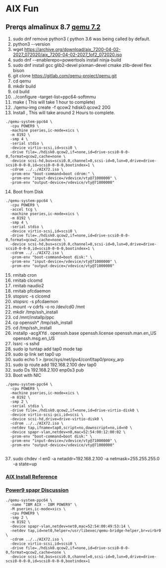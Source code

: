 # AIX Fun

## Prerqs almalinux 8.7 [qemu 7.2](https://kwakousys.wordpress.com/2020/09/06/run-aix-7-2-on-x86-with-qemu/)


1. sudo dnf remove python3 ( python 3.6 was being called by default.
2. python3 --version
3. wget https://archive.org/download/aix_7200-04-02-2027_072020/aix_7200-04-02-2027_1of2_072020.iso
4. sudo dnf --enablerepo=powertools install ninja-build
5. sudo dnf install gcc glib2-devel pixman-devel cmake zlib-devel flex bison 
6. git clone https://gitlab.com/qemu-project/qemu.git
7. cd qemu  
8. mkdir build 
9. cd build
10. ../configure –target-list=ppc64-softmmu
11. make  ( This will take 1 hour to complete)
12. ./qemu-img create -f qcow2 hdisk0.qcow2 20G
13. Install , This will take around 2 Hours to complete.
```
./qemu-system-ppc64 \
  -cpu POWER9 \
  -machine pseries,ic-mode=xics \
  -m 8192 \
  -smp 4 \
  -serial stdio \
  -device virtio-scsi,id=scsi0 \
  -drive file=./hdisk0.qcow2,if=none,id=drive-scsi0-0-0-0,format=qcow2,cache=none \
  -device scsi-hd,bus=scsi0.0,channel=0,scsi-id=0,lun=0,drive=drive-scsi0-0-0-0,id=scsi0-0-0-0,bootindex=1 \
  -cdrom ../../AIX72.iso \
  -prom-env "boot-command=boot cdrom:" \
  -prom-env "input-device=/vdevice/vty@71000000" \
  -prom-env "output-device=/vdevice/vty@71000000"

```
14. Boot from Disk
```
./qemu-system-ppc64 \
  -cpu POWER9 \
  -accel tcg \
  -machine pseries,ic-mode=xics \
  -m 8192 \
  -smp 4 \
  -serial stdio \
  -device virtio-scsi,id=scsi0 \
  -drive file=./hdisk0.qcow2,if=none,id=drive-scsi0-0-0-0,format=qcow2,cache=none \
  -device scsi-hd,bus=scsi0.0,channel=0,scsi-id=0,lun=0,drive=drive-scsi0-0-0-0,id=scsi0-0-0-0,bootindex=1 \
  -cdrom ../../AIX72.iso \
  -prom-env "boot-command=boot disk:" \
  -prom-env "input-device=/vdevice/vty@71000000" \
  -prom-env "output-device=/vdevice/vty@71000000"
```
15.  rmitab cron
16.  rmitab clcomd
17.  rmitab naudio2
18.  rmitab pfcdaemon
19.  stopsrc -s clcomd
20.  stopsrc -s pfcdaemon
21.  mount  -v  cdrfs  -o  ro  /dev/cd0  /mnt
22.  mkdir   /tmp/ssh_install
23.  cd  /mnt/installp/ppc
24.  cp  openssh*  /tmp/ssh_install
25.  cd  /tmp/ssh_install
26.  installp -acgXYd . openssh.base openssh.license openssh.man.en_US openssh.msg.en_US
27.  lssrc  -s  sshd
28.  sudo ip tuntap add tap0 mode tap
29.  sudo ip link set tap0 up 
30.  sudo echo 1 > /proc/sys/net/ipv4/conf/tap0/proxy_arp
31.  sudo ip route add 192.168.2.100 dev tap0 
34.  sudo Ds 192.168.2.100 enp0s3 pub     
36.  Boot with NIC

```
./qemu-system-ppc64 \
  -cpu POWER9 \
  -machine pseries,ic-mode=xics \
  -m 8192 \
  -smp 2 \
  -serial stdio \
  -drive file=./hdisk0.qcow2,if=none,id=drive-virtio-disk0 \
  -device virtio-scsi-pci,id=scsi \
  -device scsi-hd,drive=drive-virtio-disk0 \
  -cdrom ../../AIX72.iso \
  -netdev tap,ifname=tap0,script=no,downscript=no,id=n0 \
  -device spapr-vlan,netdev=n0,mac=52:54:00:12:00:02 \
  -prom-env "boot-command=boot disk:" \
  -prom-env "input-device=/vdevice/vty@71000000" \
  -prom-env "output-device=/vdevice/vty@71000000"
  

```
37. sudo chdev -l en0 -a netaddr=192.168.2.100 -a netmask=255.255.255.0 -a state=up

### [AIX Install Reference](https://aix4admins.blogspot.com/2020/04/qemu-aix-on-x86-qemu-quick-emulator-is.html)
### [Power9 spapr Discussion](https://gitlab.com/qemu-project/qemu/-/issues/269)
```
./qemu-system-ppc64 \
  -name "IBM AIX - IBM POWER9" \
  -M pseries,ic-mode=xics \
  -cpu POWER9 \
  -smp 2 \
  -m 8192 \
  -device spapr-vlan,netdev=net0,mac=52:54:00:49:53:14 \
  -netdev tap,id=net0,helper=/usr/libexec/qemu-bridge-helper,br=virbr0 \
  -cdrom ../../AIX72.iso \
  -device virtio-scsi,id=scsi0 \
  -drive file=./hdisk0.qcow2,if=none,id=drive-scsi0-0-0-0,format=qcow2,cache=none \
  -device scsi-hd,bus=scsi0.0,channel=0,scsi-id=0,lun=0,drive=drive-scsi0-0-0-0,id=scsi0-0-0-0,bootindex=1

```
